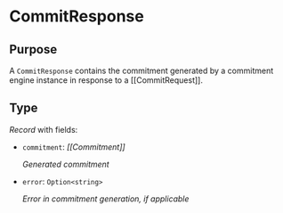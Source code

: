 # CommitResponse

## Purpose

<!-- --8<-- [start:purpose] -->
A `CommitResponse` contains the commitment generated by a commitment engine instance in response to a [[CommitRequest]].
<!-- --8<-- [end:purpose] -->

## Type

<!-- --8<-- [start:type] -->
<div class="type" markdown>

*Record* with fields:

- `commitment`: *[[Commitment]]*

  *Generated commitment*
- `error`: `Option<string>`

  *Error in commitment generation, if applicable*
</div>
<!-- --8<-- [end:type] -->